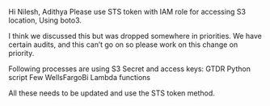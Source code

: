 Hi Nilesh, Adithya
Please use STS token with IAM role for accessing S3 location, Using boto3.

I think we discussed this but was dropped somewhere in priorities. We have certain audits, and this can’t go on so please work on this change on priority.

Following processes are using S3 Secret and access keys:
GTDR Python script
Few WellsFargoBi Lambda functions

All these needs to be updated and use the STS token method.
